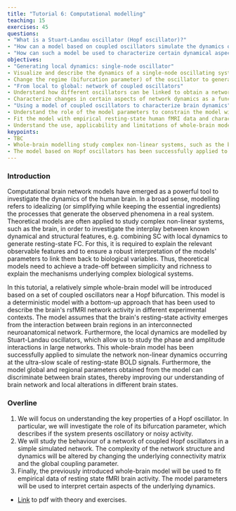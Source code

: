 ```yaml
---
title: "Tutorial 6: Computational modelling"
teaching: 15
exercises: 45
questions:
- "What is a Stuart-Landau oscillator (Hopf oscillator)?"
- "How can a model based on coupled oscillators simulate the dynamics of a simple network?"
- "How can such a model be used to characterize certain dynamical aspects of brain activity?"
objectives:
- "Generating local dynamics: single-node oscillator"
- Visualize and describe the dynamics of a single-node oscillating system near a Hopf bifurcation.
- Change the regime (bifurcation parameter) of the oscillator to generate different local dynamics.
- "From local to global: network of coupled oscillators"
- Understand how different oscillators can be linked to obtain a network of coupled oscillators and simulate data.
- Characterize changes in certain aspects of network dynamics as a function of different model parameters (coupling parameter, connectome).
- "Using a model of coupled oscillators to characterize brain dynamics"
- Understand the role of the model parameters to constrain the model with real data.
- Fit the model with empirical resting-state human fMRI data and characterize certain aspects of brain activity.
- Understand the use, applicability and limitations of whole-brain models.
keypoints:
- TBC
- Whole-brain modelling study complex non-linear systems, such as the brain, in order to investigate the interplay between known dynamical and structural features.
- The model based on Hopf oscillators has been successfully applied to simulate and explain the mechanism underlying the network non-linear dynamics occurring at the ultra-slow scale of resting-state BOLD signals.
---
```

### Introduction

Computational brain network models have emerged as a powerful tool to investigate the dynamics of the human brain. In a broad sense, modelling refers to idealizing (or simplifying while keeping the essential ingredients) the processes that generate the observed phenomena in a real system. Theoretical models are often applied to study complex non-linear systems, such as the brain, in order to investigate the interplay between known dynamical and structural features, e.g. combining SC with local dynamics to generate resting-state FC. For this, it is required to explain the relevant observable features and to ensure a robust interpretation of the models' parameters to link them back to biological variables. Thus, theoretical models need to achieve a trade-off between simplicity and richness to explain the mechanisms underlying complex biological systems.

In this tutorial, a relatively simple whole-brain model will be introduced based on a set of coupled oscillators near a Hopf bifurcation. This model is a deterministic model with a bottom-up approach that has been used to describe the brain's rsfMRI network activity in different experimental contexts. The model assumes that the brain's resting-state activity emerges from the interaction between brain regions in an interconnected neuroanatomical network. Furthermore, the local dynamics are modelled by Stuart-Landau oscillators, which allow us to study the phase and amplitude interactions in large networks. This whole-brain model has been successfully applied to simulate the network non-linear dynamics occurring at the ultra-slow scale of resting-state BOLD signals. Furthermore, the model global and regional parameters obtained from the model can discriminate between brain states, thereby improving our understanding of brain network and local alterations in different brain states.

### Overline
1. We will focus on understanding the key properties of a Hopf oscillator. In particular, we will investigate the role of its bifurcation parameter, which describes if the system presents oscillatory or noisy activity.
2. We will study the behaviour of a network of coupled Hopf oscillators in a simple simulated network. The complexity of the network structure and dynamics will be altered by changing the underlying connectivity matrix and the global coupling parameter.
3. Finally, the previously introduced whole-brain model will be used to fit empirical data of resting state fMRI brain activity. The model parameters will be used to interpret certain aspects of the underlying dynamics.

- [Link](../presentations/tutorial06/Summer_school_Sinergia_tutorial_6.pdf) to pdf with theory and exercises.
